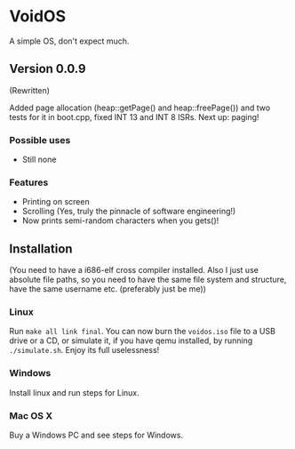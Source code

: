 # VoidOS
A simple OS, don't expect much.
## Version 0.0.9
(Rewritten)

Added page allocation (heap::getPage() and heap::freePage()) and two tests for it in boot.cpp, fixed INT 13 and INT 8 ISRs. Next up: paging!

### Possible uses
* Still none
### Features
* Printing on screen
* Scrolling (Yes, truly the pinnacle of software engineering!)
* Now prints semi-random characters when you gets()!

## Installation
(You need to have a i686-elf cross compiler installed. Also I just use absolute file paths, so you need to have the same file system and structure, have the same username etc. (preferably just be me))

### Linux
Run `make all link final`. You can now burn the `voidos.iso` file to a USB drive or a CD, or simulate it, if you have qemu installed, by running `./simulate.sh`. Enjoy its full uselessness!

### Windows
Install linux and run steps for Linux.

### Mac OS X
Buy a Windows PC and see steps for Windows.
